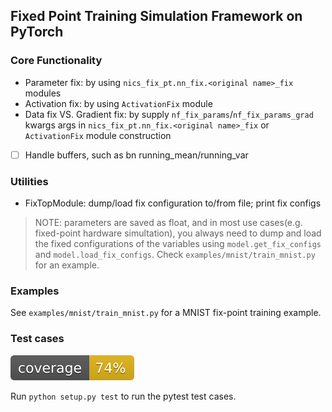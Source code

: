 ## Fixed Point Training Simulation Framework on PyTorch

### Core Functionality
- Parameter fix: by using `nics_fix_pt.nn_fix.<original name>_fix` modules
- Activation fix: by using `ActivationFix` module
- Data fix VS. Gradient fix: by supply `nf_fix_params`/`nf_fix_params_grad` kwargs args
      in `nics_fix_pt.nn_fix.<original name>_fix` or `ActivationFix` module construction
- [ ] Handle buffers, such as bn running_mean/running_var

### Utilities
- FixTopModule: dump/load fix configuration to/from file; print fix configs

> NOTE: parameters are saved as float, and in most use cases(e.g. fixed-point hardware simultation), you always need to dump and load the fixed configurations of the variables using `model.get_fix_configs` and `model.load_fix_configs`. Check `examples/mnist/train_mnist.py` for an example.

### Examples
See `examples/mnist/train_mnist.py` for a MNIST fix-point training example.

### Test cases

![coverage percentage](./coverage.svg)

Run `python setup.py test` to run the pytest test cases.
